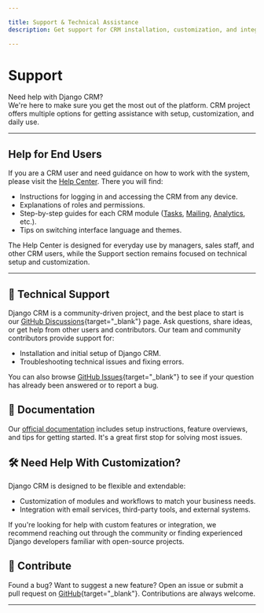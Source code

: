 ```yaml
---

title: Support & Technical Assistance
description: Get support for CRM installation, customization, and integrations. Uers can access the documentation and Help Center.

---
```


# **Support**

Need help with Django CRM?  
We're here to make sure you get the most out of the platform. CRM project offers multiple options for getting assistance with setup, customization, and daily use.

---

## **Help for End Users**

If you are a CRM user and need guidance on how to work with the system,
please visit the [Help Center](help/index.md).
There you will find:

* Instructions for logging in and accessing the CRM from any device.
* Explanations of roles and permissions.
* Step-by-step guides for each CRM module ([Tasks](../features/tasks-app-features), [Mailing](../features/massmail-app-features), [Analytics](../features/analytics-app-features), etc.).
* Tips on switching interface language and themes.

The Help Center is designed for everyday use by managers, sales staff, and other CRM users,
while the Support section remains focused on technical setup and customization.

---

## 💬 **Technical Support**

Django CRM is a community-driven project, and the best place to start is our [GitHub Discussions](https://github.com/DjangoCRM/django-crm/discussions){target="_blank"} page.
Ask questions, share ideas, or get help from other users and contributors.
Our team and community contributors provide support for:

* Installation and initial setup of Django CRM.
* Troubleshooting technical issues and fixing errors.

You can also browse [GitHub Issues](https://github.com/DjangoCRM/django-crm/issues){target="_blank"} to see if your question has already been answered or to report a bug.

## 📖 **Documentation**

Our [official documentation](documentation.md) includes setup instructions, feature overviews, and tips for getting started.
It's a great first stop for solving most issues.

## 🛠 **Need Help With Customization?**

Django CRM is designed to be flexible and extendable:

* Customization of modules and workflows to match your business needs.
* Integration with email services, third-party tools, and external systems.

If you're looking for help with custom features or integration, we recommend reaching out through the community or
finding experienced Django developers familiar with open-source projects.

## 🤝 **Contribute**

Found a bug? Want to suggest a new feature? Open an issue or submit a pull request on
[GitHub](https://github.com/DjangoCRM/django-crm){target="_blank"}. Contributions are always welcome.

---

